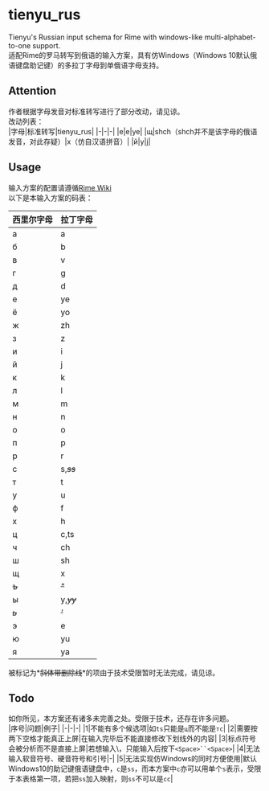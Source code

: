 # tienyu_rus
Tienyu's Russian input schema for Rime with windows-like multi-alphabet-to-one support.  
适配Rime的罗马转写到俄语的输入方案，具有仿Windows（Windows 10默认俄语键盘助记键）的多拉丁字母到单俄语字母支持。  
## Attention
作者根据字母发音对标准转写进行了部分改动，请见谅。  
改动列表：  
|字母|标准转写|tienyu_rus|
|-|-|-|
|е|e|ye|
|щ|shch（shch并不是该字母的俄语发音，对此存疑）|x（仿自汉语拼音）|
|й|y|j|
  
## Usage
输入方案的配置请遵循[Rime Wiki](https://github.com/rime/home/wiki/CustomizationGuide#%E4%B8%80%E4%BE%8B%E5%AE%9A%E8%A3%BD%E6%96%B9%E6%A1%88%E9%81%B8%E5%96%AE)  
以下是本输入方案的码表：  

|西里尔字母|拉丁字母|
|-|-|
|а|a|
|б|b|
|в|v|
|г|g|
|д|d|
|е|ye|
|ё|yo|
|ж|zh|
|з|z|
|и|i|
|й|j|
|к|k|
|л|l|
|м|m|
|н|n|
|о|o|
|п|p|
|р|r|
|с|s,*~~ss~~*|
|т|t|
|у|u|
|ф|f|
|х|h|
|ц|c,ts|
|ч|ch|
|ш|sh|
|щ|x|
|*~~ъ~~*|*~~"~~*|
|ы|y,*~~yy~~*|
|*~~ь~~*|*~~'~~*|
|э|e|
|ю|yu|
|я|ya|
  
被标记为*~~斜体带删除线~~*的项由于技术受限暂时无法完成，请见谅。

## Todo
如你所见，本方案还有诸多未完善之处。受限于技术，还存在许多问题。  
|序号|问题|例子|
|-|-|-|
|1|不能有多个候选项|如`ts`只能是`ц`而不能是`тс`|
|2|需要按两下空格才能真正上屏|在输入完毕后不能直接修改下划线外的内容|
|3|标点符号会被分析而不是直接上屏|若想输入\，只能输入后按下`<Space>``<Space>`|
|4|无法输入软音符号、硬音符号和引号|-|
|5|无法实现仿Windows的同时方便使用|默认Windows10的助记键俄语键盘中，`с`是`ss`，而本方案中`с`亦可以用单个`s`表示，受限于本表格第一项，若把`ss`加入映射，则`ss`不可以是`сс`|
